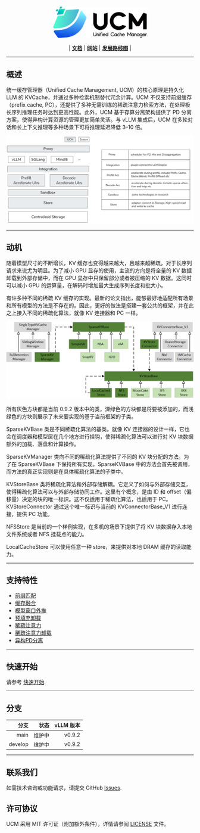 <p align="center">
  <picture>
    <source media="(prefers-color-scheme: dark)" srcset="docs/source/logos/UCM-dark.png">
    <img alt="UCM" src="docs/source/logos/UCM-light.png" width=50%>
  </picture>
</p>

<p align="center">
| <a href="docs/source/index.md"><b>文档</b></a> | <a href="https://modelengine-ai.net/#/ucm"><b>网站</b></a> | <a href="https://github.com/ModelEngine-Group/unified-cache-management/issues/78"><b>发展路线图</b></a> |
</p>

---

## 概述

统一缓存管理器（Unified Cache Management, UCM）的核心原理是持久化 LLM 的 KVCache，并通过多种检索机制替代冗余计算。UCM 不仅支持前缀缓存（prefix cache, PC），还提供了多种无需训练的稀疏注意力检索方法，在处理极长序列推理任务时达到更高性能。此外，UCM 基于存算分离架构提供了 PD 分离方案，使得异构计算资源的管理更加简单灵活。与 vLLM 集成后，UCM 在多轮对话和长上下文推理等多种场景下可将推理延迟降低 3–10 倍。

![architecture.png](./docs/source/_static/images/architecture.png)

---

## 动机

随着模型尺寸的不断增长，KV 缓存也变得越来越大，且越来越稀疏，对于长序列请求来说尤为明显。为了减小 GPU 显存的使用，主流的方向是将全量的 KV 数据卸载到外部存储中，而在 GPU 显存中只保留部分或者被压缩的 KV 数据。这同时可以减小 GPU 的运算量，在解码时增加最大生成序列长度和批大小。

有许多种不同的稀疏 KV 缓存的实现。最新的论文指出，能够最好地适配所有场景和所有模型的方法是不存在的。因此，更好的做法是搭建一套公共的框架，并在此之上接入不同的稀疏化算法，就像 KV 连接器和 PC 一样。

![architecture.png](./docs/source/_static/images/idea.png)

所有灰色方块都是当前 0.9.2 版本中的类，深绿色的方块都是将要被添加的，而浅绿色的方块则展示了未来要实现的基于当前框架的子类。

SparseKVBase 类是不同稀疏化算法的基类。就像 KV 连接器的设计一样，它也会在调度器和模型层在几个地方进行挂钩，使得稀疏化算法可以进行对 KV 块数据额外的加载、落盘和计算操作。

SparseKVManager 类向不同的稀疏化算法提供了不同的 KV 块分配的方法。为了在 SparseKVBase 下保持所有实现，SparseKVBase 中的方法会首先被调用，而方法的真正实现则是在具体稀疏化算法的子类中。

KVStoreBase 类将稀疏化算法和外部存储解耦。它定义了如何与外部存储交互，使得稀疏化算法可以与外部存储协同工作。这里有个概念，是由 ID 和 offset（偏移量）决定的块的唯一标识。这不仅适用于稀疏化算法，也适用于 PC。KVStoreConnector 通过这个唯一标识与当前的 KVConnectorBase_V1 进行连接，提供 PC 功能。

NFSStore 是当前的一个样例实现，在多机的场景下提供了将 KV 块数据存入本地文件系统或者 NFS 挂载点的能力。

LocalCacheStore 可以使用任意一种 store，来提供对本地 DRAM 缓存的读取能力。

---

## 支持特性
- [前缀匹配]()
- [缓存融合]()
- [模型窗口外推]()
- [预填充卸载]()
- [稀疏注意力]()
- [稀疏注意力卸载]()
- [异构PD分离]()

---

## 快速开始

请参考 [快速开始](./docs/source/getting-started/quick_start.md).

---

## 分支

| **分支**   |     状态   | vLLM 版本 | 
|-----------:|-----------:|-------------:|
|       main | 维护中 |       v0.9.2 | 
|    develop | 维护中 |       v0.9.2 |

---

## 联系我们
如需技术咨询或功能请求，请提交 GitHub [Issues](https://github.com/ModelEngine-Group/unified-cache-management/issues).

## 许可协议

UCM 采用 MIT 许可证（附加额外条件），详情请参阅 [LICENSE](./LICENSE) 文件。
